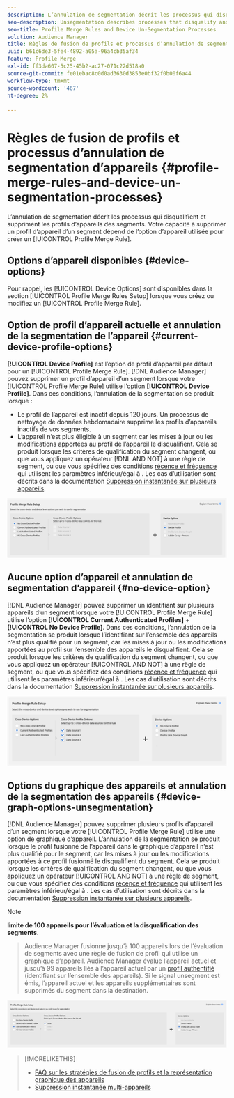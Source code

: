 ```yaml
---
description: L’annulation de segmentation décrit les processus qui disqualifient et suppriment les profils d’appareils des segments. Votre capacité à supprimer un profil d’appareil d’un segment dépend de l’option d’appareil utilisée pour créer une règle de fusion de profils.
seo-description: Unsegmentation describes processes that disqualify and remove device profiles from segments. Your ability to remove a device profile from a segment depends on the device option used to create a Profile Merge Rule.
seo-title: Profile Merge Rules and Device Un-Segmentation Processes
solution: Audience Manager
title: Règles de fusion de profils et processus d’annulation de segmentation d’appareils
uuid: b61c6de3-5fe4-4892-a05a-96a4cb35af34
feature: Profile Merge
exl-id: ff3da607-5c25-45b2-ac27-071c22d518a0
source-git-commit: fe01ebac8c0d0ad3630d3853e0bf32f0b00f6a44
workflow-type: tm+mt
source-wordcount: '467'
ht-degree: 2%

---
```


# Règles de fusion de profils et processus d’annulation de segmentation d’appareils {#profile-merge-rules-and-device-un-segmentation-processes}

L’annulation de segmentation décrit les processus qui disqualifient et suppriment les profils d’appareils des segments. Votre capacité à supprimer un profil d’appareil d’un segment dépend de l’option d’appareil utilisée pour créer un [!UICONTROL Profile Merge Rule].

## Options d’appareil disponibles {#device-options}

Pour rappel, les [!UICONTROL Device Options] sont disponibles dans la section [!UICONTROL Profile Merge Rules Setup] lorsque vous créez ou modifiez un [!UICONTROL Profile Merge Rule].

## Option de profil d’appareil actuelle et annulation de la segmentation de l’appareil {#current-device-profile-options}

**[!UICONTROL Device Profile]** est l’option de profil d’appareil par défaut pour un [!UICONTROL Profile Merge Rule]. [!DNL Audience Manager] pouvez supprimer un profil d’appareil d’un segment lorsque votre [!UICONTROL Profile Merge Rule] utilise l’option **[!UICONTROL Device Profile]**. Dans ces conditions, l’annulation de la segmentation se produit lorsque :

* Le profil de l’appareil est inactif depuis 120 jours. Un processus de nettoyage de données hebdomadaire supprime les profils d’appareils inactifs de vos segments.
* L’appareil n’est plus éligible à un segment car les mises à jour ou les modifications apportées au profil de l’appareil le disqualifient. Cela se produit lorsque les critères de qualification du segment changent, ou que vous appliquez un opérateur [!DNL AND NOT] à une règle de segment, ou que vous spécifiez des conditions [récence et fréquence](../segments/recency-and-frequency.md) qui utilisent les paramètres inférieur/égal à . Les cas d’utilisation sont décrits dans la documentation [Suppression instantanée sur plusieurs appareils](instant-cross-device-suppression.md).

![périphérique uniquement](assets/device-only.png)

## Aucune option d’appareil et annulation de segmentation d’appareil {#no-device-option}

[!DNL Audience Manager] pouvez supprimer un identifiant sur plusieurs appareils d’un segment lorsque votre [!UICONTROL Profile Merge Rule] utilise l’option **[!UICONTROL Current Authenticated Profiles]** + **[!UICONTROL No Device Profile]**. Dans ces conditions, l’annulation de la segmentation se produit lorsque l’identifiant sur l’ensemble des appareils n’est plus qualifié pour un segment, car les mises à jour ou les modifications apportées au profil sur l’ensemble des appareils le disqualifient. Cela se produit lorsque les critères de qualification du segment changent, ou que vous appliquez un opérateur [!UICONTROL AND NOT] à une règle de segment, ou que vous spécifiez des conditions [récence et fréquence](../segments/recency-and-frequency.md) qui utilisent les paramètres inférieur/égal à . Les cas d’utilisation sont décrits dans la documentation [Suppression instantanée sur plusieurs appareils](instant-cross-device-suppression.md).

![](assets/current-no-device.png)

## Options du graphique des appareils et annulation de la segmentation des appareils {#device-graph-options-unsegmentation}

[!DNL Audience Manager] pouvez supprimer plusieurs profils d’appareil d’un segment lorsque votre [!UICONTROL Profile Merge Rule] utilise une option de graphique d’appareil. L’annulation de la segmentation se produit lorsque le profil fusionné de l’appareil dans le graphique d’appareil n’est plus qualifié pour le segment, car les mises à jour ou les modifications apportées à ce profil fusionné le disqualifient du segment. Cela se produit lorsque les critères de qualification du segment changent, ou que vous appliquez un opérateur [!UICONTROL AND NOT] à une règle de segment, ou que vous spécifiez des conditions [récence et fréquence](../segments/recency-and-frequency.md) qui utilisent les paramètres inférieur/égal à . Les cas d’utilisation sont décrits dans la documentation [Suppression instantanée sur plusieurs appareils](instant-cross-device-suppression.md).

>[!NOTE]
>
>**limite de 100 appareils pour l’évaluation et la disqualification des segments**.
>>Audience Manager fusionne jusqu’à 100 appareils lors de l’évaluation de segments avec une règle de fusion de profil qui utilise un graphique d’appareil. Audience Manager évalue l’appareil actuel et jusqu’à 99 appareils liés à l’appareil actuel par un [profil authentifié](../../reference/visitor-authentication-states.md) (identifiant sur l’ensemble des appareils). Si le signal unsegment est émis, l’appareil actuel et les appareils supplémentaires sont supprimés du segment dans la destination.

![](assets/last-device-graph.png)

>[!MORELIKETHIS]
>
>* [FAQ sur les stratégies de fusion de profils et la représentation graphique des appareils](../../faq/faq-profile-merge.md)
>* [Suppression instantanée multi-appareils](instant-cross-device-suppression.md)
